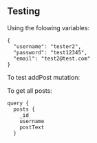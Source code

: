 ## Testing





Using the folowing variables:

```
{
  "username": "tester2",
  "password": "test12345",
  "email": "test2@test.com"
}
```

To test addPost mutation:

To get all posts:

```
query {
  posts {
    _id
    username
    postText
  }
```
